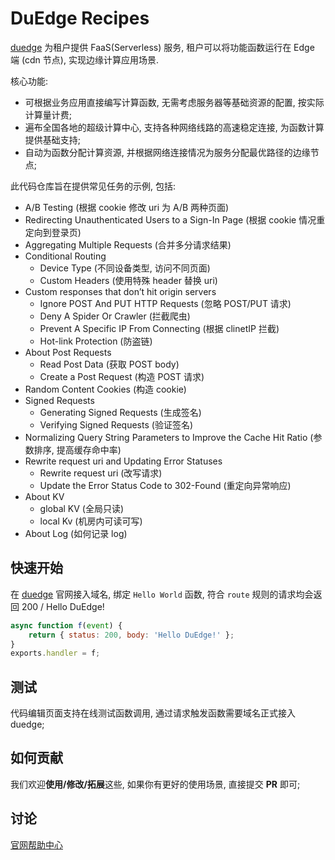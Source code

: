 # DuEdge Recipes

[duedge](https://duedge.baidu.com/) 为租户提供 FaaS(Serverless) 服务, 租户可以将功能函数运行在 Edge 端 (cdn 节点), 实现边缘计算应用场景.

核心功能:

- 可根据业务应用直接编写计算函数, 无需考虑服务器等基础资源的配置, 按实际计算量计费;
- 遍布全国各地的超级计算中心, 支持各种网络线路的高速稳定连接, 为函数计算提供基础支持;
- 自动为函数分配计算资源, 并根据网络连接情况为服务分配最优路径的边缘节点;


此代码仓库旨在提供常见任务的示例, 包括:

- A/B Testing (根据 cookie 修改 uri 为 A/B 两种页面)
- Redirecting Unauthenticated Users to a Sign-In Page (根据 cookie 情况重定向到登录页)
- Aggregating Multiple Requests (合并多分请求结果)
- Conditional Routing
  - Device Type (不同设备类型, 访问不同页面)
  - Custom Headers (使用特殊 header 替换 uri)
- Custom responses that don’t hit origin servers
  - Ignore POST And PUT HTTP Requests (忽略 POST/PUT 请求)
  - Deny A Spider Or Crawler (拦截爬虫)
  - Prevent A Specific IP From Connecting (根据 clinetIP 拦截)
  - Hot-link Protection (防盗链)
- About Post Requests
  - Read Post Data (获取 POST body)
  - Create a Post Request (构造 POST 请求)
- Random Content Cookies (构造 cookie)
- Signed Requests
  - Generating Signed Requests (生成签名)
  - Verifying Signed Requests (验证签名)
- Normalizing Query String Parameters to Improve the Cache Hit Ratio (参数排序, 提高缓存命中率)
- Rewrite request uri and Updating Error Statuses
  - Rewrite request uri (改写请求)
  - Update the Error Status Code to 302-Found (重定向异常响应)
- About KV
  - global KV (全局只读)
  - local Kv (机房内可读可写)
- About Log (如何记录 log)

## 快速开始

在 [duedge](https://duedge.baidu.com) 官网接入域名, 绑定 `Hello World` 函数, 符合 `route` 规则的请求均会返回 200 / Hello DuEdge!

```js
async function f(event) {
    return { status: 200, body: 'Hello DuEdge!' };
}
exports.handler = f;
```

## 测试

代码编辑页面支持在线测试函数调用, 通过请求触发函数需要域名正式接入 duedge;


## 如何贡献

我们欢迎**使用/修改/拓展**这些, 如果你有更好的使用场景, 直接提交 **PR** 即可;


## 讨论

[官网帮助中心](https://duedge.baidu.com/help/#/)